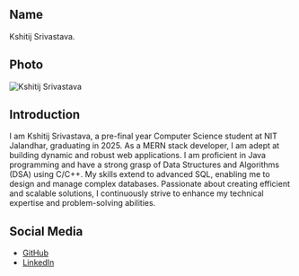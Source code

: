 ## Name

Kshitij Srivastava.

## Photo

![Kshitij Srivastava](https://link-to-your-photo.jpg)

## Introduction

I am Kshitij Srivastava, a pre-final year Computer Science student at NIT Jalandhar, graduating in 2025. As a MERN stack developer, I am adept at building dynamic and robust web applications. I am proficient in Java programming and have a strong grasp of Data Structures and Algorithms (DSA) using C/C++. My skills extend to advanced SQL, enabling me to design and manage complex databases. Passionate about creating efficient and scalable solutions, I continuously strive to enhance my technical expertise and problem-solving abilities.

## Social Media

- [GitHub](https://github.com/KMS30)
- [LinkedIn](https://www.linkedin.com/in/kshitij-srivastava-06b166224/)
